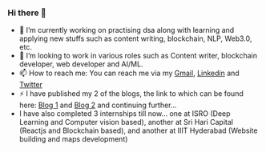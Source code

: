 ### Hi there 👋


- 🔭 I’m currently working on practising dsa along with learning and applying new stuffs such as content writing, blockchain, NLP, Web3.0, etc.
- 🤔 I’m looking to work in various roles such as Content writer, blockchain developer, web developer and AI/ML.
- 📫 How to reach me: You can reach me via my [Gmail](ayushdagaeinstein@gmail.com), [Linkedin](https://www.linkedin.com/in/ayush-daga-5218421b8/) and [Twitter](https://twitter.com/_ayushdaga_)
- ⚡ I have published my 2 of the blogs, the link to which can be found here: [Blog 1](https://cevgroup.org/the-great-resignation/) and [Blog 2](https://cevgroup.org/web3-0-blockchain-and-dapps-2/) and continuing further...
- I have also completed 3 internships till now... one at ISRO (Deep Learning and Computer vision based), another at Sri Hari Capital (Reactjs and Blockchain based), and another at IIIT Hyderabad (Website building and maps development)
<!-- - 🌱 I’m currently learning 
- 👯 I’m looking to collaborate on ...

- 💬 Ask me about ...

- 😄 Pronouns: ... -->



